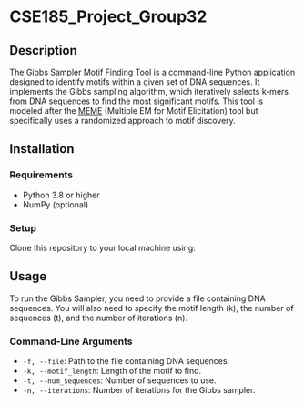 # CSE185_Project_Group32

## Description

The Gibbs Sampler Motif Finding Tool is a command-line Python application designed to identify motifs within a given set of DNA sequences. It implements the Gibbs sampling algorithm, which iteratively selects k-mers from DNA sequences to find the most significant motifs. This tool is modeled after the [MEME](https://meme-suite.org/meme/doc/meme.html?man_type=web) (Multiple EM for Motif Elicitation) tool but specifically uses a randomized approach to motif discovery. 

## Installation

### Requirements
- Python 3.8 or higher
- NumPy (optional)

### Setup
Clone this repository to your local machine using: 


## Usage
To run the Gibbs Sampler, you need to provide a file containing DNA sequences. You will also need to specify the motif length (k), the number of sequences (t), and the number of iterations (n).

### Command-Line Arguments
- `-f, --file`: Path to the file containing DNA sequences.
- `-k, --motif_length`: Length of the motif to find.
- `-t, --num_sequences`: Number of sequences to use.
- `-n, --iterations`: Number of iterations for the Gibbs sampler.


